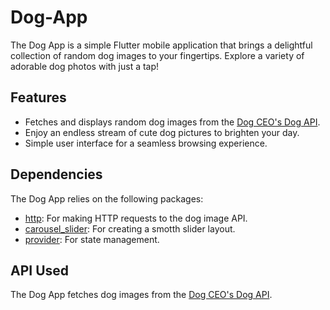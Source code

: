 # Dog-App
The Dog App is a simple Flutter mobile application that brings a delightful collection of random dog images to your fingertips. Explore a variety of adorable dog photos with just a tap!

## Features

- Fetches and displays random dog images from the [Dog CEO's Dog API](https://dog.ceo/dog-api/).
- Enjoy an endless stream of cute dog pictures to brighten your day.
- Simple user interface for a seamless browsing experience.


## Dependencies

The Dog App relies on the following packages:

- [http](https://pub.dev/packages/http): For making HTTP requests to the dog image API.
- [carousel_slider]([https://pub.dev/packages/flutter_staggered_grid_view](https://pub.dev/packages/carousel_slider)): For creating a smotth slider layout.
- [provider](https://pub.dev/packages/provider): For state management.

## API Used

The Dog App fetches dog images from the [Dog CEO's Dog API](https://dog.ceo/dog-api/).
